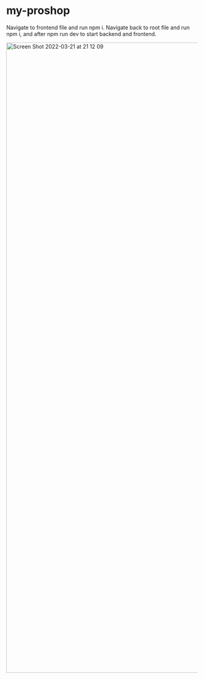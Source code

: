 # my-proshop
Navigate to frontend file and run npm i. 
Navigate back to root file and run npm i, and after npm run dev to start backend and frontend.


<img width="1656" alt="Screen Shot 2022-03-21 at 21 12 09" src="https://user-images.githubusercontent.com/48482551/159346951-604eabeb-a1d7-4911-92f2-eec5ae890373.png">
